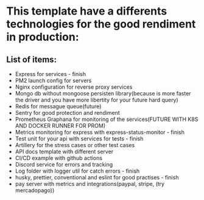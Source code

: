 # This template have a differents technologies for the good rendiment in production:
## List of items:
- Express for services - finish
- PM2 launch config for servers
- Nginx configuration for reverse proxy services
- Mongo db without mongoose persisten library(because is more faster the driver and you have more libertity for your future hard query) 
- Redis for messague queue(future)
- Sentry for good protection and rendiment 
- Prometheus Graphana for monitoring of the services(FUTURE WITH K8S AND DOCKER RUNNER FOR PROM)
- Metrics monitoring for express with express-status-monitor - finish
- Test unit for your api with services for tests - finish
- Artillery for the stress cases or other test cases
- API docs template with different server
- CI/CD example with github actions
- Discord service for errors and tracking
- Log folder with logger util for catch errors - finish
- husky, prettier, conventional and eslint for good practises - finish
- pay server with metrics and integrations(paypal, stripe, (try mercadopago))

